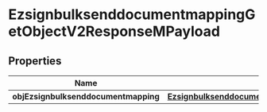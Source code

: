 
# EzsignbulksenddocumentmappingGetObjectV2ResponseMPayload

## Properties
| Name | Type | Description | Notes |
| ------------ | ------------- | ------------- | ------------- |
| **objEzsignbulksenddocumentmapping** | [**EzsignbulksenddocumentmappingResponseCompound**](EzsignbulksenddocumentmappingResponseCompound.md) |  |  |



